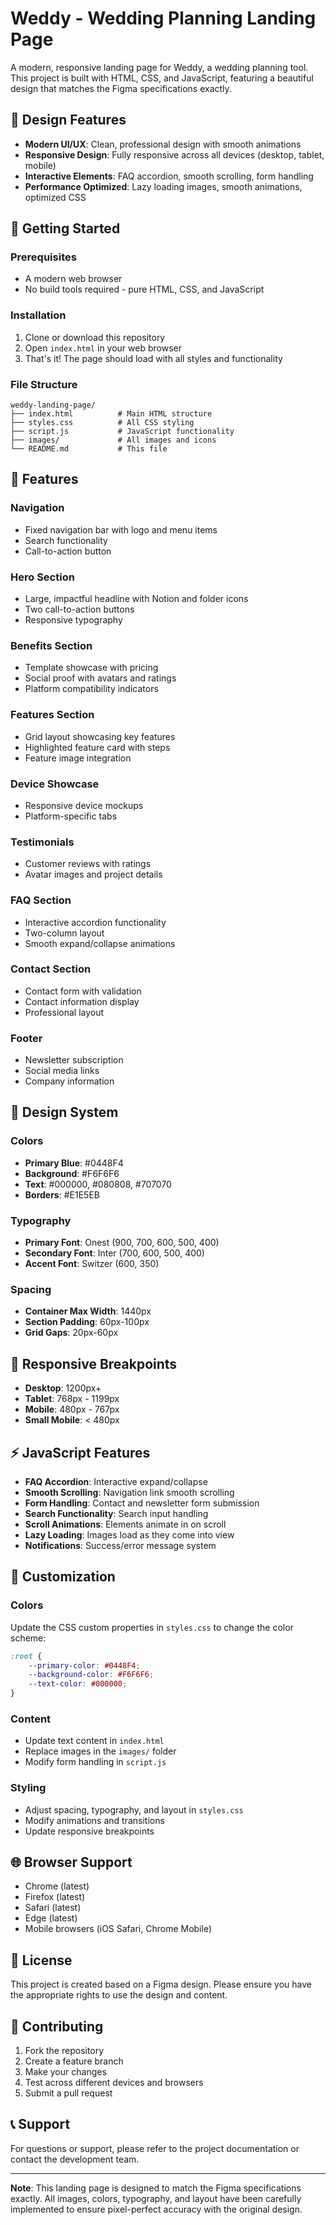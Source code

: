 # Weddy - Wedding Planning Landing Page

A modern, responsive landing page for Weddy, a wedding planning tool. This project is built with HTML, CSS, and JavaScript, featuring a beautiful design that matches the Figma specifications exactly.

## 🎨 Design Features

- **Modern UI/UX**: Clean, professional design with smooth animations
- **Responsive Design**: Fully responsive across all devices (desktop, tablet, mobile)
- **Interactive Elements**: FAQ accordion, smooth scrolling, form handling
- **Performance Optimized**: Lazy loading images, smooth animations, optimized CSS

## 🚀 Getting Started

### Prerequisites

- A modern web browser
- No build tools required - pure HTML, CSS, and JavaScript

### Installation

1. Clone or download this repository
2. Open `index.html` in your web browser
3. That's it! The page should load with all styles and functionality

### File Structure

```
weddy-landing-page/
├── index.html          # Main HTML structure
├── styles.css          # All CSS styling
├── script.js           # JavaScript functionality
├── images/             # All images and icons
└── README.md           # This file
```

## 🎯 Features

### Navigation
- Fixed navigation bar with logo and menu items
- Search functionality
- Call-to-action button

### Hero Section
- Large, impactful headline with Notion and folder icons
- Two call-to-action buttons
- Responsive typography

### Benefits Section
- Template showcase with pricing
- Social proof with avatars and ratings
- Platform compatibility indicators

### Features Section
- Grid layout showcasing key features
- Highlighted feature card with steps
- Feature image integration

### Device Showcase
- Responsive device mockups
- Platform-specific tabs

### Testimonials
- Customer reviews with ratings
- Avatar images and project details

### FAQ Section
- Interactive accordion functionality
- Two-column layout
- Smooth expand/collapse animations

### Contact Section
- Contact form with validation
- Contact information display
- Professional layout

### Footer
- Newsletter subscription
- Social media links
- Company information

## 🎨 Design System

### Colors
- **Primary Blue**: #0448F4
- **Background**: #F6F6F6
- **Text**: #000000, #080808, #707070
- **Borders**: #E1E5EB

### Typography
- **Primary Font**: Onest (900, 700, 600, 500, 400)
- **Secondary Font**: Inter (700, 600, 500, 400)
- **Accent Font**: Switzer (600, 350)

### Spacing
- **Container Max Width**: 1440px
- **Section Padding**: 60px-100px
- **Grid Gaps**: 20px-60px

## 📱 Responsive Breakpoints

- **Desktop**: 1200px+
- **Tablet**: 768px - 1199px
- **Mobile**: 480px - 767px
- **Small Mobile**: < 480px

## ⚡ JavaScript Features

- **FAQ Accordion**: Interactive expand/collapse
- **Smooth Scrolling**: Navigation link smooth scrolling
- **Form Handling**: Contact and newsletter form submission
- **Search Functionality**: Search input handling
- **Scroll Animations**: Elements animate in on scroll
- **Lazy Loading**: Images load as they come into view
- **Notifications**: Success/error message system

## 🔧 Customization

### Colors
Update the CSS custom properties in `styles.css` to change the color scheme:

```css
:root {
    --primary-color: #0448F4;
    --background-color: #F6F6F6;
    --text-color: #000000;
}
```

### Content
- Update text content in `index.html`
- Replace images in the `images/` folder
- Modify form handling in `script.js`

### Styling
- Adjust spacing, typography, and layout in `styles.css`
- Modify animations and transitions
- Update responsive breakpoints

## 🌐 Browser Support

- Chrome (latest)
- Firefox (latest)
- Safari (latest)
- Edge (latest)
- Mobile browsers (iOS Safari, Chrome Mobile)

## 📄 License

This project is created based on a Figma design. Please ensure you have the appropriate rights to use the design and content.

## 🤝 Contributing

1. Fork the repository
2. Create a feature branch
3. Make your changes
4. Test across different devices and browsers
5. Submit a pull request

## 📞 Support

For questions or support, please refer to the project documentation or contact the development team.

---

**Note**: This landing page is designed to match the Figma specifications exactly. All images, colors, typography, and layout have been carefully implemented to ensure pixel-perfect accuracy with the original design.

